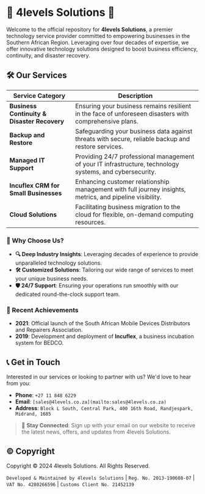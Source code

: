 # 🌟 4levels Solutions 🌟

Welcome to the official repository for **4levels Solutions**, a premier technology service provider committed to empowering businesses in the Southern African Region. Leveraging over four decades of expertise, we offer innovative technology solutions designed to boost business efficiency, continuity, and disaster recovery.

## 🛠 Our Services

| Service Category                     | Description |
|--------------------------------------|-------------|
| **Business Continuity & Disaster Recovery** | Ensuring your business remains resilient in the face of unforeseen disasters with comprehensive plans. |
| **Backup and Restore**               | Safeguarding your business data against threats with secure, reliable backup and restore services. |
| **Managed IT Support**               | Providing 24/7 professional management of your IT infrastructure, technology systems, and cybersecurity. |
| **Incuflex CRM for Small Businesses**| Enhancing customer relationship management with full journey insights, metrics, and pipeline visibility. |
| **Cloud Solutions**                  | Facilitating business migration to the cloud for flexible, on-demand computing resources. |

### 🚀 Why Choose Us?

- **🔍 Deep Industry Insights**: Leveraging decades of experience to provide unparalleled technology solutions.
- **🛠 Customized Solutions**: Tailoring our wide range of services to meet your unique business needs.
- **🛡 24/7 Support**: Ensuring your operations run smoothly with our dedicated round-the-clock support team.

### 🌟 Recent Achievements

- **2021**: Official launch of the South African Mobile Devices Distributors and Repairers Association.
- **2019**: Development and deployment of **Incuflex**, a business incubation system for BEDCO.

## 📞 Get in Touch

Interested in our services or looking to partner with us? We'd love to hear from you:

- **Phone**: `+27 11 848 6229`
- **Email**: `[sales@4levels.co.za](mailto:sales@4levels.co.za)`
- **Address**: `Block L South, Central Park, 400 16th Road, Randjespark, Midrand, 1685`

> 📢 **Stay Connected**: Sign up with your email on our website to receive the latest news, offers, and updates from 4levels Solutions.

## ©️ Copyright

Copyright © 2024 4levels Solutions. All Rights Reserved.

`Developed & Maintained by 4levels Solutions` | `Reg. No. 2013-190608-07` | `VAT No. 4280266596` | `Customs Client No. 21452139`
